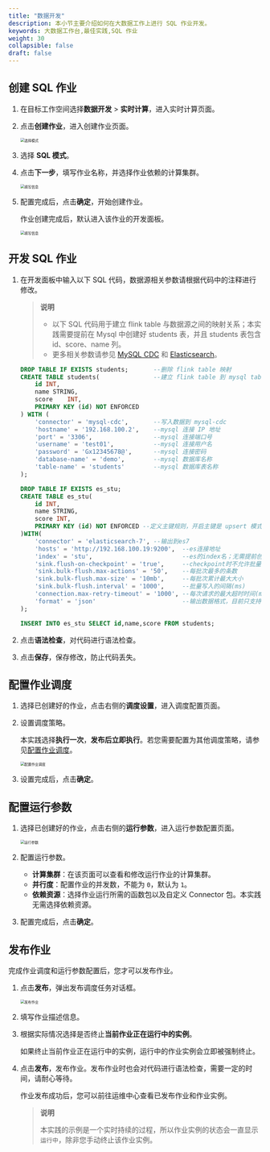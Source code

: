 ```yaml
---
title: "数据开发"
description: 本小节主要介绍如何在大数据工作上进行 SQL 作业开发。
keywords: 大数据工作台,最佳实践,SQL 作业
weight: 30
collapsible: false
draft: false
---
```



## 创建 SQL 作业

1. 在目标工作空间选择**数据开发** > **实时计算**，进入实时计算页面。
2. 点击**创建作业**，进入创建作业页面。
   
   <img src="/bigdata/dataomnis/_images/choose_model_sql.png" alt="选择模式" style="zoom:50%;" />

3. 选择 **SQL 模式**。
4. 点击**下一步**，填写作业名称，并选择作业依赖的计算集群。
   
   <img src="/bigdata/dataomnis/_images/bp_job_basic_sql.png" alt="填写信息" style="zoom:50%;" />

5. 配置完成后，点击**确定**，开始创建作业。
   
   作业创建完成后，默认进入该作业的开发面板。

   <img src="/bigdata/dataomnis/_images/bp_complete_job_sql.png" alt="填写信息" style="zoom:50%;" />

## 开发 SQL 作业

1. 在开发面板中输入以下 SQL 代码，数据源相关参数请根据代码中的注释进行修改。

   > **说明**
   > 
   > - 以下 SQL 代码用于建立 flink table 与数据源之间的映射关系；本实践需要提前在 Mysql 中创建好 students 表，并且 students 表包含 id、score、name 列。
   > - 更多相关参数请参见 [MySQL CDC](/bigdata/dataomnis/developer_sql/mysql_cdc) 和 [Elasticsearch](/bigdata/dataomnis/developer_sql/elasticsearch)。


    ```sql
    DROP TABLE IF EXISTS students;       --删除 flink table 映射
    CREATE TABLE students(               --建立 flink table 到 mysql table 的映射关系
        id INT,
        name STRING,
        score    INT,
        PRIMARY KEY (id) NOT ENFORCED
    ) WITH (
        'connector' = 'mysql-cdc',       --写入数据到 mysql-cdc
        'hostname' = '192.168.100.2',    --mysql 连接 IP 地址
        'port' = '3306',                 --mysql 连接端口号
        'username' = 'test01',           --mysql 连接用户名
        'password' = 'Gx12345678@',      --mysql 连接密码
        'database-name' = 'demo',        --mysql 数据库名称
        'table-name' = 'students'        --mysql 数据库表名称
    );
    
    DROP TABLE IF EXISTS es_stu;
    CREATE TABLE es_stu(
        id INT,
        name STRING,
        score INT,
        PRIMARY KEY (id) NOT ENFORCED --定义主键规则，开启主键是 upsert 模式；否则是 append 模式。本示例使用 append 模式。
    )WITH(
        'connector' = 'elasticsearch-7', --输出到es7
        'hosts' = 'http://192.168.100.19:9200',  --es连接地址
        'index' = 'stu',                         --es的index名；无需提前创建，您可以在此处自定义
        'sink.flush-on-checkpoint' = 'true',     --checkpoint时不允许批量写入
        'sink.bulk-flush.max-actions' = '50',    --每批次最多的条数
        'sink.bulk-flush.max-size' = '10mb',     --每批次累计最大大小
        'sink.bulk-flush.interval' = '1000',     --批量写入的间隔(ms)
        'connection.max-retry-timeout' = '1000', --每次请求的最大超时时间(ms)
        'format' = 'json'                        --输出数据格式，目前只支持 'json'
    );
    
    INSERT INTO es_stu SELECT id,name,score FROM students;
    ```

2. 点击**语法检查**，对代码进行语法检查。
3. 点击**保存**，保存修改，防止代码丢失。

## 配置作业调度

1. 选择已创建好的作业，点击右侧的**调度设置**，进入调度配置页面。    
2. 设置调度策略。   
   
   本实践选择**执行一次**，**发布后立即执行**。若您需要配置为其他调度策略，请参见[配置作业调度](../../../manual/data_development/job/scheduling_job)。

   <img src="/bigdata/dataomnis/_images/bp_schedule_sql.png" alt="配置作业调度" style="zoom:50%;" />

3. 设置完成后，点击**确定**。

## 配置运行参数

1. 选择已创建好的作业，点击右侧的**运行参数**，进入运行参数配置页面。 

   <img src="/bigdata/dataomnis/_images/bp_job_enviroment_sql.png" alt="运行参数" style="zoom:50%;" />

2. 配置运行参数。
   
   - **计算集群**：在该页面可以查看和修改运行作业的计算集群。
   - **并行度**：配置作业的并发数，不能为 `0`，默认为 `1`。
   - **依赖资源**：选择作业运行所需的函数包以及自定义 Connector 包。本实践无需选择依赖资源。

3. 配置完成后，点击**确定**。

## 发布作业

完成作业调度和运行参数配置后，您才可以发布作业。

1. 点击**发布**，弹出发布调度任务对话框。

   <img src="/bigdata/dataomnis/_images/publish_job.png" alt="发布作业" style="zoom:50%;" />

2. 填写作业描述信息。
3. 根据实际情况选择是否终止**当前作业正在运行中的实例**。
   
   如果终止当前作业正在运行中的实例，运行中的作业实例会立即被强制终止。

4. 点击**发布**，发布作业。发布作业时也会对代码进行语法检查，需要一定的时间，请耐心等待。

   作业发布成功后，您可以前往运维中心查看已发布作业和作业实例。

   > **说明**
   > 
   > 本实践的示例是一个实时持续的过程，所以作业实例的状态会一直显示`运行中`，除非您手动终止该作业实例。
